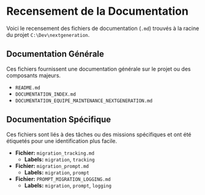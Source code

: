 # Recensement de la Documentation

Voici le recensement des fichiers de documentation (`.md`) trouvés à la racine du projet `C:\Dev\nextgeneration`.

## Documentation Générale

Ces fichiers fournissent une documentation générale sur le projet ou des composants majeurs.

- `README.md`
- `DOCUMENTATION_INDEX.md`
- `DOCUMENTATION_EQUIPE_MAINTENANCE_NEXTGENERATION.md`

## Documentation Spécifique

Ces fichiers sont liés à des tâches ou des missions spécifiques et ont été étiquetés pour une identification plus facile.

- **Fichier:** `migration_tracking.md`
  - **Labels:** `migration`, `tracking`
- **Fichier:** `migration_prompt.md`
  - **Labels:** `migration`, `prompt`
- **Fichier:** `PROMPT_MIGRATION_LOGGING.md`
  - **Labels:** `migration`, `prompt`, `logging` 